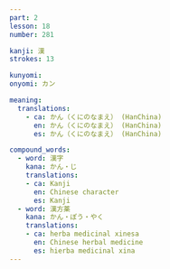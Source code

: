 ```yaml
---
part: 2
lesson: 18
number: 281

kanji: 漢
strokes: 13

kunyomi:
onyomi: カン

meaning:
  translations:
    - ca: かん（くにのなまえ） (HanChina)
      en: かん（くにのなまえ） (HanChina)
      es: かん（くにのなまえ） (HanChina)

compound_words:
  - word: 漢字
    kana: かん・じ
    translations:
    - ca: Kanji
      en: Chinese character
      es: Kanji
  - word: 漢方薬
    kana: かん・ぽう・やく
    translations:
    - ca: herba medicinal xinesa
      en: Chinese herbal medicine
      es: hierba medicinal xina
---
```

